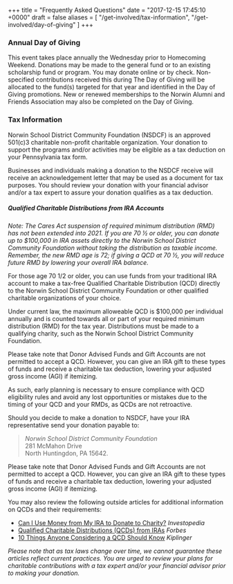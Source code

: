 +++
title = "Frequently Asked Questions"
date  = "2017-12-15 17:45:10 +0000"
draft = false
aliases = [
            "/get-involved/tax-information",
            "/get-involved/day-of-giving"
          ]
+++

### Annual Day of Giving

This event takes place annually the Wednesday prior to Homecoming Weekend.  Donations may be made to the general fund or to an existing scholarship fund or program.  You may donate online or by check.  Non-specified contributions received this during The Day of Giving will be allocated to the fund(s) targeted for that year and identified in the Day of Giving promotions.  New or renewed memberships to the Norwin Alumni and Friends Association may also be completed on the Day of Giving.

### Tax Information

Norwin School District Community Foundation (NSDCF) is an approved 501\(c\)3 charitable non-profit charitable organization.  Your donation to support the programs and/or activities may be eligible as a tax deduction on your Pennsylvania tax form.

Businesses and individuals making a donation to the NSDCF receive will receive an acknowledgement letter that may be used as a document for tax purposes. You should review your donation with your financial advisor and/or a tax expert to assure your donation qualifies as a tax deduction.

##### Qualified Charitable Distributions from IRA Accounts

*Note: The Cares Act suspension of required minimum distribution (RMD) has not been extended into 2021. If you are 70 ½ or older, you can donate up to $100,000 in IRA assets directly to the Norwin School District Community Foundation without taking the distribution as taxable income. Remember, the new RMD age is 72; if giving a QCD at 70 ½, you will reduce future RMD by lowering your overall IRA balance.*

For those age 70 1/2 or older, you can use funds from your traditional IRA account to make a tax-free Qualified Charitable Distribution (QCD) directly to the Norwin School District Community Foundation or other qualified charitable organizations of your choice.

Under current law, the maximum alloweable QCD is $100,000 per individual annually and is counted towards all or part of your required minimum distribution (RMD) for the tax year. Distributions must be made to a qualifying charity, such as the Norwin School District Community Foundation.

Please take note that Donor Advised Funds and Gift Accounts are not permitted to accept a QCD. However, you can give an IRA gift to these types of funds and receive a charitable tax deduction, lowering your adjusted gross income (AGI) if itemizing.

As such, early planning is necessary to ensure compliance with QCD eligibility rules and avoid any lost opportunities or mistakes due to the timing of your QCD and your RMDs, as QCDs are not retroactive.

Should you decide to make a donation to NSDCF, have your IRA representative send your donation payable to:

> *Norwin School District Community Foundation*<br />
> 281 McMahon Drive<br />
> North Huntingdon, PA 15642.

Please take note that Donor Advised Funds and Gift Accounts are not permitted to accept a QCD. However, you can give an IRA gift to these types of funds and receive a charitable tax deduction, lowering your adjusted gross income (AGI) if itemizing.

You may also review the following outside articles for additional information on QCDs and their requirements:

* [Can I Use Money from My IRA to Donate to Charity?](https://www.investopedia.com/taxes/can-i-use-money-my-ira-donate-charity/) *Investopedia*
* [Qualified Charitable Distributions (QCDs) from IRAs](http://www.forbes.com/sites/davidmarotta/2016/04/28/qualified-charitable-distributions-qcds-from-iras/#292bf1911f06) *Forbes*
* [10 Things Anyone Considering a QCD Should Know](https://www.kiplinger.com/article/taxes/T055-C032-S014-10-things-anyone-considering-a-qdc-should-know.html) *Kiplinger*

*Please note that as tax laws change over time, we cannot guarantee these articles reflect current practices. You are urged to review your plans for charitable contributions with a tax expert and/or your financial advisor prior to making your donation.*
